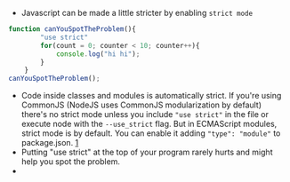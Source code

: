 - Javascript can be made a little stricter by enabling `strict mode` 
``` javascript
function canYouSpotTheProblem(){
		"use strict"
		for(count = 0; counter < 10; counter++){
			console.log("hi hi");	
		}
	}
canYouSpotTheProblem();
```

- Code inside classes and modules is automatically strict. 
	If you're using CommonJS (NodeJS uses CommonJS modularization by default) there's no strict mode unless you include `"use strict"` in the file or execute node with the `--use_strict` flag. But in ECMAScript modules, strict mode is by default. You can enable it adding `"type": "module"` to package.json. [1](https://stackoverflow.com/questions/9031888/any-way-to-force-strict-mode-in-node)
- Putting "use strict" at the top of your program rarely hurts and might help you spot the problem.
- 